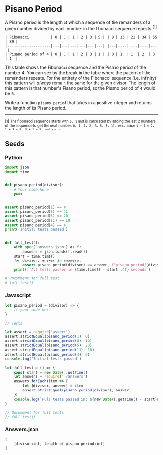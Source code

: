 # Pisano Period

A Pisano period is the length at which a sequence of the remainders of a given number divided by each number in
the fibonacci sequence repeats.<sup>[1]</sup>

```
| Fibonacci          | 0 | 1 | 1 | 2 | 3 | 5 | | 8 | 13 | 21 | 34 | 55 | 89 |
|--------------------|---|---|---|---|---|---| |---|----|----|----|----|----|
| Pisano period of 4 | 0 | 1 | 1 | 2 | 3 | 1 | | 0 | 1  | 1  | 2  | 3  | 1  |
```
This table shows the Fibonacci sequence and the Pisano period of the number 4. You can see
by the break in the table where the pattern of the remainders repeats. For the entirety of the 
Fibonacci sequence (i.e. infinity) this pattern will _always_ remain the same for the given divisor.
The length of this pattern is that number's Pisano period, so the Pisano period of `4` would be `6`.

Write a function `pisano_period` that takes in a positive integer and returns the length
of its Pisano period. 

___
<sub>[1] The fibonacci sequence starts with `0, 1` and is calculated by adding the last 2 numbers of the sequence
to get the next number. `0, 1, 1, 2, 3, 5, 8, 13, etc.` since `1 + 1 = 2, 1 + 2 = 3, 3 + 2 = 5, and so on` </sub>

## Seeds
### Python
```python
import json
import time


def pisano_period(divisor):
    # Your code here
    pass


assert pisano_period(1) == 0
assert pisano_period(8) == 12
assert pisano_period(5) == 20
assert pisano_period(11) == 10
assert pisano_period(4) == 6
print('Initial tests passed')


def full_test():
    with open('answers.json') as f:
        answers = json.loads(f.read())
    start = time.time()
    for divisor, answer in answers:
        assert pisano_period(divisor) == answer, f'pisano_period({divisor}) = {pisano_period(divisor)} != {answer}'
    print(f'All tests passed in {time.time() - start:.4f} seconds')

# Uncomment for full test
# full_test()

```

### Javascript
```javascript
let pisano_period = (divisor) => {
    // your code here
}

// Tests

let assert = require('assert')
assert.strictEqual(pisano_period(1), 0)
assert.strictEqual(pisano_period(8), 12)
assert.strictEqual(pisano_period(5), 20)
assert.strictEqual(pisano_period(11), 10)
assert.strictEqual(pisano_period(4), 6)
console.log('Initial tests passed')

let full_test = () => {
    const start = new Date().getTime()
    let answers = require('./answers')
    answers.forEach(item => {
        let [divisor, answer] = item
        assert.strictEqual(pisano_period(divisor), answer)
    })
    console.log(`Full tests passed in: ${new Date().getTime() - start}ms`)
}

// Uncomment for full tests
// full_test()

```

### Answers.json
```
[
    [divisor:int, length of pisano period:int]
]
```